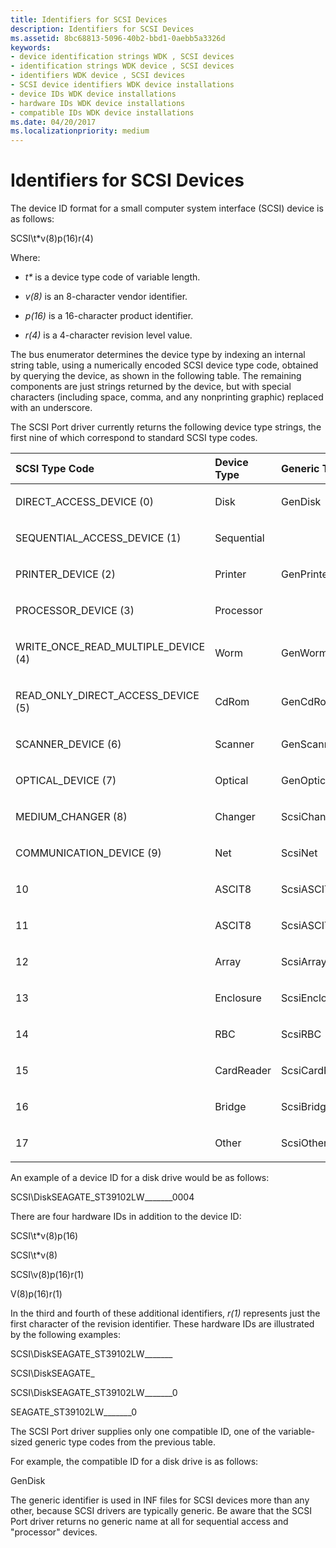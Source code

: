 ```yaml
---
title: Identifiers for SCSI Devices
description: Identifiers for SCSI Devices
ms.assetid: 8bc68813-5096-40b2-bbd1-0aebb5a3326d
keywords:
- device identification strings WDK , SCSI devices
- identification strings WDK device , SCSI devices
- identifiers WDK device , SCSI devices
- SCSI device identifiers WDK device installations
- device IDs WDK device installations
- hardware IDs WDK device installations
- compatible IDs WDK device installations
ms.date: 04/20/2017
ms.localizationpriority: medium
---
```


# Identifiers for SCSI Devices





The device ID format for a small computer system interface (SCSI) device is as follows:

SCSI\\t\*v(8)p(16)r(4)

Where:

- *t\** is a device type code of variable length.

- *v(8)* is an 8-character vendor identifier.

- *p(16)* is a 16-character product identifier.

- *r(4)* is a 4-character revision level value.

The bus enumerator determines the device type by indexing an internal string table, using a numerically encoded SCSI device type code, obtained by querying the device, as shown in the following table. The remaining components are just strings returned by the device, but with special characters (including space, comma, and any nonprinting graphic) replaced with an underscore.

The SCSI Port driver currently returns the following device type strings, the first nine of which correspond to standard SCSI type codes.

<table>
<colgroup>
<col width="25%" />
<col width="25%" />
<col width="25%" />
<col width="25%" />
</colgroup>
<thead>
<tr class="header">
<th align="left">SCSI Type Code</th>
<th align="left">Device Type</th>
<th align="left">Generic Type</th>
<th align="left">Peripheral ID</th>
</tr>
</thead>
<tbody>
<tr class="odd">
<td align="left"><p>DIRECT_ACCESS_DEVICE (0)</p></td>
<td align="left"><p>Disk</p></td>
<td align="left"><p>GenDisk</p></td>
<td align="left"><p>DiskPeripheral</p></td>
</tr>
<tr class="even">
<td align="left"><p>SEQUENTIAL_ACCESS_DEVICE (1)</p></td>
<td align="left"><p>Sequential</p></td>
<td align="left"></td>
<td align="left"><p>TapePeripheral</p></td>
</tr>
<tr class="odd">
<td align="left"><p>PRINTER_DEVICE (2)</p></td>
<td align="left"><p>Printer</p></td>
<td align="left"><p>GenPrinter</p></td>
<td align="left"><p>PrinterPeripheral</p></td>
</tr>
<tr class="even">
<td align="left"><p>PROCESSOR_DEVICE (3)</p></td>
<td align="left"><p>Processor</p></td>
<td align="left"></td>
<td align="left"><p>OtherPeripheral</p></td>
</tr>
<tr class="odd">
<td align="left"><p>WRITE_ONCE_READ_MULTIPLE_DEVICE (4)</p></td>
<td align="left"><p>Worm</p></td>
<td align="left"><p>GenWorm</p></td>
<td align="left"><p>WormPeripheral</p></td>
</tr>
<tr class="even">
<td align="left"><p>READ_ONLY_DIRECT_ACCESS_DEVICE (5)</p></td>
<td align="left"><p>CdRom</p></td>
<td align="left"><p>GenCdRom</p></td>
<td align="left"><p>CdRomPeripheral</p></td>
</tr>
<tr class="odd">
<td align="left"><p>SCANNER_DEVICE (6)</p></td>
<td align="left"><p>Scanner</p></td>
<td align="left"><p>GenScanner</p></td>
<td align="left"><p>ScannerPeripheral</p></td>
</tr>
<tr class="even">
<td align="left"><p>OPTICAL_DEVICE (7)</p></td>
<td align="left"><p>Optical</p></td>
<td align="left"><p>GenOptical</p></td>
<td align="left"><p>OpticalDiskPeripheral</p></td>
</tr>
<tr class="odd">
<td align="left"><p>MEDIUM_CHANGER (8)</p></td>
<td align="left"><p>Changer</p></td>
<td align="left"><p>ScsiChanger</p></td>
<td align="left"><p>MediumChangerPeripheral</p></td>
</tr>
<tr class="even">
<td align="left"><p>COMMUNICATION_DEVICE (9)</p></td>
<td align="left"><p>Net</p></td>
<td align="left"><p>ScsiNet</p></td>
<td align="left"><p>CommunicationsPeripheral</p></td>
</tr>
<tr class="odd">
<td align="left"><p>10</p></td>
<td align="left"><p>ASCIT8</p></td>
<td align="left"><p>ScsiASCIT8</p></td>
<td align="left"><p>ASCPrePressGraphicsPeripheral</p></td>
</tr>
<tr class="even">
<td align="left"><p>11</p></td>
<td align="left"><p>ASCIT8</p></td>
<td align="left"><p>ScsiASCIT8</p></td>
<td align="left"><p>ASCPrePressGraphicsPeripheral</p></td>
</tr>
<tr class="odd">
<td align="left"><p>12</p></td>
<td align="left"><p>Array</p></td>
<td align="left"><p>ScsiArray</p></td>
<td align="left"><p>ArrayPeripheral</p></td>
</tr>
<tr class="even">
<td align="left"><p>13</p></td>
<td align="left"><p>Enclosure</p></td>
<td align="left"><p>ScsiEnclosure</p></td>
<td align="left"><p>EnclosurePeripheral</p></td>
</tr>
<tr class="odd">
<td align="left"><p>14</p></td>
<td align="left"><p>RBC</p></td>
<td align="left"><p>ScsiRBC</p></td>
<td align="left"><p>RBCPeripheral</p></td>
</tr>
<tr class="even">
<td align="left"><p>15</p></td>
<td align="left"><p>CardReader</p></td>
<td align="left"><p>ScsiCardReader</p></td>
<td align="left"><p>CardReaderPeripheral</p></td>
</tr>
<tr class="odd">
<td align="left"><p>16</p></td>
<td align="left"><p>Bridge</p></td>
<td align="left"><p>ScsiBridge</p></td>
<td align="left"><p>BridgePeripheral</p></td>
</tr>
<tr class="even">
<td align="left"><p>17</p></td>
<td align="left"><p>Other</p></td>
<td align="left"><p>ScsiOther</p></td>
<td align="left"><p>OtherPeripheral</p></td>
</tr>
</tbody>
</table>

 

An example of a device ID for a disk drive would be as follows:

SCSI\\DiskSEAGATE_ST39102LW_______0004

There are four hardware IDs in addition to the device ID:

SCSI\\t\*v(8)p(16)

SCSI\\t\*v(8)

SCSI\\v(8)p(16)r(1)

V(8)p(16)r(1)

In the third and fourth of these additional identifiers, *r(1)* represents just the first character of the revision identifier. These hardware IDs are illustrated by the following examples:

SCSI\\DiskSEAGATE_ST39102LW_______

SCSI\\DiskSEAGATE_

SCSI\\DiskSEAGATE_ST39102LW_______0

SEAGATE_ST39102LW_______0

The SCSI Port driver supplies only one compatible ID, one of the variable-sized generic type codes from the previous table.

For example, the compatible ID for a disk drive is as follows:

GenDisk

The generic identifier is used in INF files for SCSI devices more than any other, because SCSI drivers are typically generic. Be aware that the SCSI Port driver returns no generic name at all for sequential access and "processor" devices.

 

 






